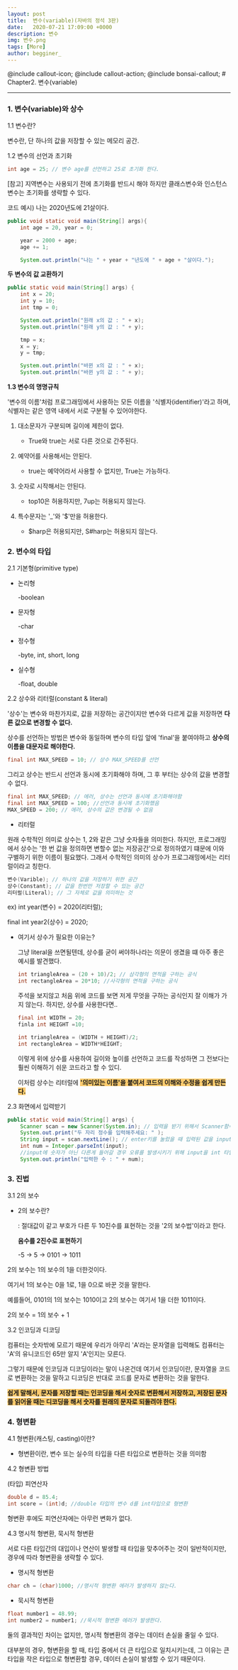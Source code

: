 ```yaml
---
layout: post
title:  변수(variable)(자바의 정석 3판)
date:   2020-07-21 17:09:00 +0000
description: 변수
img: 변수.png
tags: [More]
author: begginer_
---
```

<head>
@include callout-icon;
@include callout-action;
@include bonsai-callout;
</head>
# Chapter2. 변수(variable)

---

### 1. 변수(variable)와 상수

1.1 변수란?

 변수란, 단 하나의 값을 저장할 수 있는 메모리 공간.

1.2 변수의 선언과 초기화 

```java
int age = 25; // 변수 age를 선언하고 25로 초기화 한다.
```

[참고] 지역변수는 사용되기 전에 초기화를 반드시 해야 하지만 클래스변수와 인스턴스변수는 초기화를 생략할 수 있다.

코드 예시) 나는 2020년도에 21살이다.

```java
public void static void main(String[] args){
	int age = 20, year = 0;

	year = 2000 + age;
	age += 1;

	System.out.println("나는 " + year + "년도에 " + age + "살이다.");
```

<span style="font-weight:bold">두 변수의 값 교환하기</span>

```java
public static void main(String[] args) {
	int x = 20;
	int y = 10;
	int tmp = 0;

	System.out.println("원래 x의 값 : " + x);
	System.out.println("원래 y의 값 : " + y);

	tmp = x;
	x = y;
	y = tmp;

	System.out.println("바뀐 x의 값 : " + x);
	System.out.println("바뀐 y의 값 : " + y);
```

<span style="font-weight:bold">1.3 변수의 명명규칙</span>

 '변수의 이름'처럼 프로그래밍에서 사용하는 모든 이름을 '식별자(identifier)'라고 하며, 식별자는 같은 영역 내에서 서로 구분될 수 있어야한다.

1. 대소문자가 구분되며 길이에 제한이 없다.

      - True와 true는 서로 다른 것으로 간주된다.

  2. 예약어를 사용해서는 안된다.

      - true는 예약어라서 사용할 수 없지만, True는 가능하다.

  3. 숫자로 시작해서는 안된다.

      - top10은 허용하지만, 7up는 허용되지 않는다.

  4. 특수문자는 '_'와 '$'만을 허용한다.

      - $harp은 허용되지만, S#harp는 허용되지 않는다.


### 2. 변수의 타입

2.1 기본형(primitive type)

- 논리형

    -boolean

- 문자형

    -char

- 정수형

    -byte, int, short, long

- 실수형

    -float, double

2.2 상수와 리터럴(constant & literal)

 '상수'는 변수와 마찬가지로, 값을 저장하는 공간이지만 변수와 다르게 값을 저장하면 <span style="font-weight:bold">다른 값으로 변경할 수 없다.</span>

상수를 선언하는 방법은 변수와 동일하며 변수의 타입 앞에 'final'을 붙여야하고 <span style="font-weight:bold">상수의 이름을 대문자로 해야한다.</span>

```java
final int MAX_SPEED = 10; // 상수 MAX_SPEED를 선언
```

그리고 상수는 반드시 선언과 동시에 초기화해야 하며, 그 후 부터는 상수의 값을 변경할 수 없다.

```java
final int MAX_SPEED; // 에러, 상수는 선언과 동시에 초기화해야함
final int MAX_SPEED = 100; //선언과 동시에 초기화했음
MAX_SPEED = 200; // 에러, 상수의 값은 변경될 수 없음
```

- 리터럴

 원래 수학적인 의미로 상수는 1, 2와 같은 그냥 숫자들을 의미한다. 하지만, 프로그래밍에서 상수는 '한 번 값을 정의하면 변할수 없는 저장공간'으로 정의하였기 떄문에 이와 구별하기 위한 이름이 필요했다. 그래서 수학적인 의미의 상수가 프로그래밍에서는 리터럴이라고 칭한다.

```java
변수(Varible); // 하나의 값을 저장하기 위한 공간
상수(Constant); // 값을 한번만 저장할 수 있는 공간
리터럴(Literal); // 그 자체로 값을 의미하는 것
```

ex) int year(변수) = 2020(리터럴);

final int year2(상수) = 2020;

- 여기서 상수가 필요한 이유는?

     그냥 literal을 쓰면될텐데, 상수를 굳이 써야하나라는 의문이 생겼을 떄 아주 좋은 예시를 발견했다.

    ```java
    int triangleArea = (20 + 10)/2; // 삼각형의 면적을 구하는 공식
    int rectangleArea = 20*10; //사각형의 면적을 구하는 공식
    ```

    주석을 보지않고 처음 위에 코드를 보면 저게 무엇을 구하는 공식인지 잘 이해가 가지 않는다. 하지만, 상수를 사용한다면..

    ```java
    final int WIDTH = 20;
    finla int HEIGHT =10;

    int triangleArea = (WIDTH + HEIGHT)/2;
    int rectangleArea = WIDTH*HEIGHT;
    ```

    이렇게 위에 상수를 사용하여 길이와 높이를 선언하고 코드를 작성하면 그 전보다는 훨씬 이해하기 쉬운 코드라고 할  수 있디.

     이처럼 상수는 리터럴에 <span style="font-weight:bold; background-color:#fdcb6e">'의미있는 이름'을 붙여서 코드의 이해와 수정을 쉽게 만든다.</span>

2.3 화면에서 입력받기

```java
public static void main(String[] args) {
	Scanner scan = new Scanner(System.in); // 입력을 받기 위해서 Scanner함수 불러옴
	System.out.print("두 자리 정수를 입력해주세요: " );
	String input = scan.nextLine(); // enter키를 눌렀을 때 입력된 값을 input에 저장함
	int num = Integer.parseInt(input); 
	//input에 숫자가 아닌 다른게 들어갈 경우 오류를 발생시키기 위해 input을 int 타입으로 변환
	System.out.println("입력한 수 : " + num);
```

### 3. 진법

3.1 2의 보수

- 2의 보수란?

    : 절대값이 같고 부호가 다른 두 10진수를 표현하는 것을 '2의 보수법'이라고 한다.

    <span style="font-weight:bold">음수를 2진수로 표현하기</span>

    -5 → 5 → 0101 → 1011

 2의 보수는 1의 보수의 1을 더한것이다.

여기서 1의 보수는 0을 1로, 1을 0으로 바꾼 것을 말한다.

예를들어, 0101의 1의 보수는 1010이고 2의 보수는 여기서 1을 더한 1011이다.

2의 보수 = 1의 보수 + 1

3.2 인코딩과 디코딩

 컴퓨터는 숫자밖에 모르기 때문에 우리가 아무리 'A'라는 문자열을 입력해도 컴퓨터는 'A'의 유니코드인 65만 알지 'A'인지는 모른다.

그렇기 때문에 인코딩과 디코딩이라는 말이 나온건데 여기서 인코딩이란, 문자열을 코드로 변환하는 것을 말하고 디코딩은 반대로 코드를 문자로 변환하는 것을 말한다.

<span style="font-weight:bold; background-color:#fdcb6e">쉽게 말해서, 문자를 저장할 때는 인코딩을 해서 숫자로 변환해서 저장하고, 저장된 문자를 읽어올 때는 디코딩을 해서 숫자를 원래의 문자로 되돌려야 한다.</span>

### 4. 형변환

4.1 형변환(캐스팅, casting)이란?

- 형변환이란, 변수 또는 실수의 타입을 다른 타입으로 변환하는 것을 의미함

4.2 형변환 방법

(타입) 피연산자

```java
double d = 85.4;
int score = (int)d; //double 타입의 변수 d를 int타입으로 형변환
```

형변환 후에도 피연산자에는 아무런 변화가 없다.

4.3 명시적 형변환, 묵시적 형변환

 서로 다른 타입간의 대입이나 연산이 발생할 때 타입을 맞추어주는 것이 일반적이지만, 경우에 따라 형변환을 생략할 수 있다.

- 명시적 형변환

```java
char ch = (char)1000; //명시적 형변환 에러가 발생하지 않는다.
```

- 묵시적 형변환

```java
float number1 = 48.99;
int number2 = number1; //묵시적 형변환 에러가 발생한다.
```

 둘의 결과적인 차이는 없지만, 명시적 형변환의 경우는 데이터 손실을 줄일 수 있다.

<div class="callout">
<i class="icon-exclamation icon-large callout-icon"></i>
<span>대부분의 경우, 형변환을 할 때, 타입 중에서 더 큰 타입으로 일치시키는데, 그 이유는 큰 타입을 작은 타입으로 형변환할 경우, 데이터 손실이 발생할 수 있기 때문이다.</span>
</div>